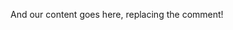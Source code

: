 
<!-- Your content goes here, replacing this comment -->
And our content goes here, replacing the comment!